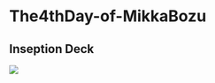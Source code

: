 # The4thDay-of-MikkaBozu

## Inseption Deck
[![](https://image-private.slidesharecdn.com/inseptiondeck-200426135715/95/slide-1-638.jpg?hdnea=acl=/inseptiondeck-200426135715/95/slide-1-638.jpg*~exp=1587909955~hmac=db2a095b8ec30e8ab52b0b4ac9bdece1d9b59b1be3b9d43a56c847371a609837&cb=1587909484)](https://www.slideshare.net/secret/6tIExLv5cwozPY)
